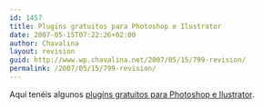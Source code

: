 ```yaml
---
id: 1457
title: Plugins gratuitos para Photoshop e Ilustrator
date: 2007-05-15T07:22:26+02:00
author: Chavalina
layout: revision
guid: http://www.wp.chavalina.net/2007/05/15/799-revision/
permalink: /2007/05/15/799-revision/
---
```

Aqu&iacute; ten&eacute;is algunos <a href="http://www.telegraphics.com.au/sw/" target="_blank">plugins gratuitos para Photoshop e Ilustrator</a>.
